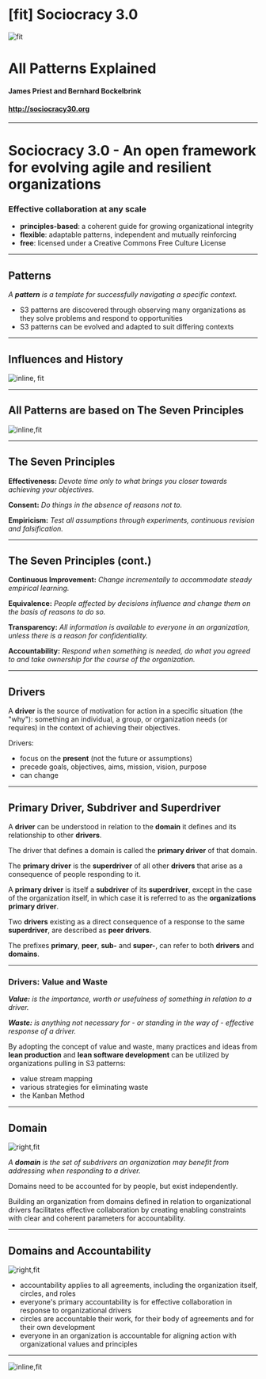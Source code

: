 # [fit] Sociocracy 3.0

![fit](img/general/logo.png)

# All Patterns Explained

#### James Priest and Bernhard Bockelbrink
#### <http://sociocracy30.org>

---

# Sociocracy 3.0 - An open framework for evolving agile and resilient organizations 

### Effective collaboration at any scale

* **principles-based**: a coherent guide for growing organizational integrity
* **flexible**: adaptable patterns, independent and mutually reinforcing
* **free**: licensed under a Creative Commons Free Culture License

---

## Patterns 

_A **pattern** is a template for successfully navigating a specific context._

* S3 patterns are discovered through observing many organizations as they solve problems and respond to opportunities
* S3 patterns can be evolved and adapted to suit differing contexts

---

## Influences and History

![inline, fit](img/general/history.png)

---

## All Patterns are based on The Seven Principles

![inline,fit](img/general/s3-principles-plain.png)

---

## The Seven Principles

**Effectiveness:** *Devote time only to what brings you closer towards achieving your objectives.*

**Consent:** *Do things in the absence of reasons not to.*

**Empiricism:** *Test all assumptions through experiments, continuous revision and falsification.*

---

## The Seven Principles (cont.)

**Continuous Improvement:** *Change incrementally to accommodate steady empirical learning.*

**Equivalence:** *People affected by decisions influence and change them on the basis of reasons to do so.*

**Transparency:** *All information is available to everyone in an organization, unless there is a reason for confidentiality.*

**Accountability:** *Respond when something is needed, do what you agreed to and take ownership for the course of the organization.*

---

## Drivers

A **driver** is the source of motivation for action in a specific situation (the "why"): something an individual, a group, or organization needs (or requires) in the context of achieving their objectives.

Drivers: 

* focus on the **present** (not the future or assumptions)
* precede goals, objectives, aims, mission, vision, purpose
* can change

---

##  Primary Driver, Subdriver and Superdriver

A **driver** can be understood in relation to the **domain** it defines and its relationship to other **drivers**.


The driver that defines a domain is called the **primary driver** of that domain.

The **primary driver** is the **superdriver** of all other **drivers** that arise as a consequence of people responding to it. 


A **primary driver** is itself a **subdriver** of its **superdriver**, except in the case of the organization itself, in which case it is referred to as the **organizations primary driver**.

Two **drivers** existing as a direct consequence of a response to the same **superdriver**, are described as **peer drivers**.

The prefixes **primary**, **peer**, **sub-** and **super-**, can refer to both **drivers** and **domains**.


---

### Drivers: Value and Waste ###

_**Value:** is the importance, worth or usefulness of something in relation to a driver._

_**Waste:** is anything not necessary for - or standing in the way of - effective response of a driver._

By adopting the concept of value and waste, many practices and ideas from **lean production** and **lean software development** can be utilized by organizations pulling in S3 patterns:

* value stream mapping
* various strategies for eliminating waste
* the Kanban Method

---

## Domain

![right,fit](img/tension-driver-domain/driver-response-full.png)

_A **domain** is the set of subdrivers an organization may benefit from addressing when responding to a driver._

Domains need to be accounted for by people, but exist independently.

Building an organization from domains defined in relation to organizational drivers facilitates effective collaboration by creating enabling constraints with clear and coherent parameters for accountability.

---

## Domains and Accountability

![right,fit](img/tension-driver-domain/nested-domains.png)

* accountability applies to all agreements, including the organization itself, circles, and roles
* everyone's primary accountability is for effective collaboration in response to organizational drivers
* circles are accountable their work, for their body of agreements and for their own development
* everyone in an organization is accountable for aligning action with organizational values and principles

---

![inline,fit](img/general/s3-pattern-groups.png)
